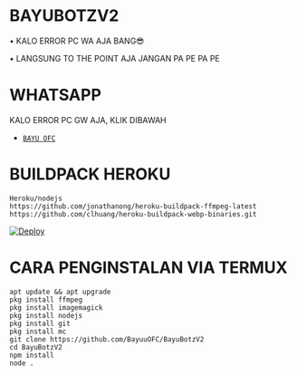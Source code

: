 # BAYUBOTZV2
• KALO ERROR PC WA AJA BANG😎

• LANGSUNG TO THE POINT AJA JANGAN PA PE PA PE

# WHATSAPP
KALO ERROR PC GW AJA, KLIK DIBAWAH
* [`BAYU OFC`](https://wa.me/6281285866502?text=Assalamualaikum)

# BUILDPACK HEROKU
```
Heroku/nodejs
https://github.com/jonathanong/heroku-buildpack-ffmpeg-latest
https://github.com/clhuang/heroku-buildpack-webp-binaries.git
```
[![Deploy](https://www.herokucdn.com/deploy/button.svg)](https://heroku.com/deploy?template=https://github.com/BayuuOFC/BayuBotzV2)

# CARA PENGINSTALAN VIA TERMUX
```
apt update && apt upgrade
pkg install ffmpeg
pkg install imagemagick
pkg install nodejs
pkg install git
pkg install mc
git clone https://github.com/BayuuOFC/BayuBotzV2
cd BayuBotzV2
npm install
node .
```
